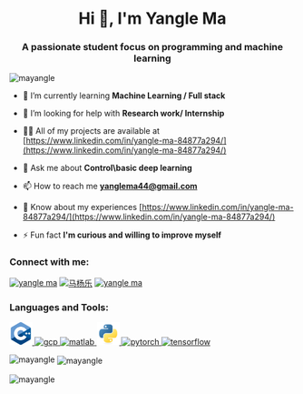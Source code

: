 <h1 align="center">Hi 👋, I'm Yangle Ma</h1>
<h3 align="center">A passionate student focus on programming and machine learning</h3>

<p align="left"> <img src="https://komarev.com/ghpvc/?username=mayangle&label=Profile%20views&color=0e75b6&style=flat" alt="mayangle" /> </p>

- 🌱 I’m currently learning **Machine Learning / Full stack**

- 🤝 I’m looking for help with **Research work/ Internship**

- 👨‍💻 All of my projects are available at [https://www.linkedin.com/in/yangle-ma-84877a294/](https://www.linkedin.com/in/yangle-ma-84877a294/)

- 💬 Ask me about **Control\basic deep learning**

- 📫 How to reach me **yanglema44@gmail.com**

- 📄 Know about my experiences [https://www.linkedin.com/in/yangle-ma-84877a294/](https://www.linkedin.com/in/yangle-ma-84877a294/)

- ⚡ Fun fact **I'm curious and willing to improve myself**

<h3 align="left">Connect with me:</h3>
<p align="left">
<a href="https://linkedin.com/in/yangle ma" target="blank"><img align="center" src="https://raw.githubusercontent.com/rahuldkjain/github-profile-readme-generator/master/src/images/icons/Social/linked-in-alt.svg" alt="yangle ma" height="30" width="40" /></a>
<a href="https://instagram.com/马杨乐" target="blank"><img align="center" src="https://raw.githubusercontent.com/rahuldkjain/github-profile-readme-generator/master/src/images/icons/Social/instagram.svg" alt="马杨乐" height="30" width="40" /></a>
<a href="https://www.leetcode.com/yangle ma" target="blank"><img align="center" src="https://raw.githubusercontent.com/rahuldkjain/github-profile-readme-generator/master/src/images/icons/Social/leet-code.svg" alt="yangle ma" height="30" width="40" /></a>
</p>

<h3 align="left">Languages and Tools:</h3>
<p align="left"> <a href="https://www.w3schools.com/cpp/" target="_blank" rel="noreferrer"> <img src="https://raw.githubusercontent.com/devicons/devicon/master/icons/cplusplus/cplusplus-original.svg" alt="cplusplus" width="40" height="40"/> </a> <a href="https://cloud.google.com" target="_blank" rel="noreferrer"> <img src="https://www.vectorlogo.zone/logos/google_cloud/google_cloud-icon.svg" alt="gcp" width="40" height="40"/> </a> <a href="https://www.mathworks.com/" target="_blank" rel="noreferrer"> <img src="https://upload.wikimedia.org/wikipedia/commons/2/21/Matlab_Logo.png" alt="matlab" width="40" height="40"/> </a> <a href="https://www.python.org" target="_blank" rel="noreferrer"> <img src="https://raw.githubusercontent.com/devicons/devicon/master/icons/python/python-original.svg" alt="python" width="40" height="40"/> </a> <a href="https://pytorch.org/" target="_blank" rel="noreferrer"> <img src="https://www.vectorlogo.zone/logos/pytorch/pytorch-icon.svg" alt="pytorch" width="40" height="40"/> </a> <a href="https://www.tensorflow.org" target="_blank" rel="noreferrer"> <img src="https://www.vectorlogo.zone/logos/tensorflow/tensorflow-icon.svg" alt="tensorflow" width="40" height="40"/> </a> </p>

<p><img align="left" src="https://github-readme-stats.vercel.app/api/top-langs?username=mayangle&show_icons=true&locale=en&layout=compact" alt="mayangle" /></p>

<p>&nbsp;<img align="center" src="https://github-readme-stats.vercel.app/api?username=mayangle&show_icons=true&locale=en" alt="mayangle" /></p>

<p><img align="center" src="https://github-readme-streak-stats.herokuapp.com/?user=mayangle&" alt="mayangle" /></p>
